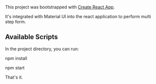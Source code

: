 This project was bootstrapped with [Create React App](https://github.com/facebook/create-react-app).

It's integrated with Material UI into the react application to perform multi step form.
## Available Scripts

In the project directory, you can run:

npm install

npm start

That's it.
